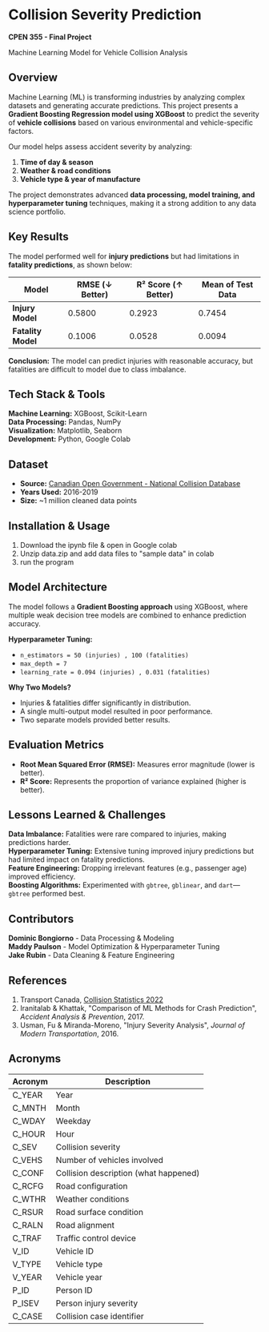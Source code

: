 # Collision Severity Prediction
**CPEN 355 - Final Project** 

Machine Learning Model for Vehicle Collision Analysis

## Overview
Machine Learning (ML) is transforming industries by analyzing complex datasets and generating accurate predictions. This project presents a **Gradient Boosting Regression model using XGBoost** to predict the severity of **vehicle collisions** based on various environmental and vehicle-specific factors.

Our model helps assess accident severity by analyzing:

1. **Time of day & season**  
2. **Weather & road conditions**  
3. **Vehicle type & year of manufacture**  

The project demonstrates advanced **data processing, model training, and hyperparameter tuning** techniques, making it a strong addition to any data science portfolio.

## Key Results
The model performed well for **injury predictions** but had limitations in **fatality predictions**, as shown below:

| Model | RMSE (↓ Better) | R² Score (↑ Better) | Mean of Test Data |
|--------|----------------|----------------------|--------------------|
| **Injury Model** | 0.5800 | 0.2923 | 0.7454 |
| **Fatality Model** | 0.1006 | 0.0528 | 0.0094 |

**Conclusion:** The model can predict injuries with reasonable accuracy, but fatalities are difficult to model due to class imbalance.

## Tech Stack & Tools
**Machine Learning:** XGBoost, Scikit-Learn  
**Data Processing:** Pandas, NumPy  
**Visualization:** Matplotlib, Seaborn  
**Development:** Python, Google Colab  

## Dataset
- **Source:** [Canadian Open Government - National Collision Database](https://tc.canada.ca/en/road-transportation/statistics-data/canadian-motor-vehicle-traffic-collision-statistics-2022)
- **Years Used:** 2016-2019
- **Size:** ~1 million cleaned data points

## Installation & Usage
1. Download the ipynb file & open in Google colab
2. Unzip data.zip and add data files to "sample data" in colab
3. run the program

## Model Architecture
The model follows a **Gradient Boosting approach** using XGBoost, where multiple weak decision tree models are combined to enhance prediction accuracy.

**Hyperparameter Tuning:**
- `n_estimators = 50 (injuries) , 100 (fatalities)`
- `max_depth = 7`
- `learning_rate = 0.094 (injuries) , 0.031 (fatalities)`

**Why Two Models?**
- Injuries & fatalities differ significantly in distribution.
- A single multi-output model resulted in poor performance.
- Two separate models provided better results.

## Evaluation Metrics
- **Root Mean Squared Error (RMSE):** Measures error magnitude (lower is better).
- **R² Score:** Represents the proportion of variance explained (higher is better).

## Lessons Learned & Challenges
**Data Imbalance:** Fatalities were rare compared to injuries, making predictions harder.  
**Hyperparameter Tuning:** Extensive tuning improved injury predictions but had limited impact on fatality predictions.  
**Feature Engineering:** Dropping irrelevant features (e.g., passenger age) improved efficiency.  
**Boosting Algorithms:** Experimented with `gbtree`, `gblinear`, and `dart`—`gbtree` performed best.  

## Contributors
**Dominic Bongiorno** - Data Processing & Modeling  
**Maddy Paulson** - Model Optimization & Hyperparameter Tuning  
**Jake Rubin** - Data Cleaning & Feature Engineering  

## References
1. Transport Canada, [Collision Statistics 2022](https://tc.canada.ca/en/road-transportation/statistics-data/canadian-motor-vehicle-traffic-collision-statistics-2022)  
2. Iranitalab & Khattak, "Comparison of ML Methods for Crash Prediction", *Accident Analysis & Prevention*, 2017.  
3. Usman, Fu & Miranda-Moreno, "Injury Severity Analysis", *Journal of Modern Transportation*, 2016.  

## Acronyms
| **Acronym** | **Description**                               |
|-------------|-----------------------------------------------|
| C_YEAR      | Year                                          |
| C_MNTH      | Month                                         |
| C_WDAY      | Weekday                                       |
| C_HOUR      | Hour                                          |
| C_SEV       | Collision severity                            |
| C_VEHS      | Number of vehicles involved                   |
| C_CONF      | Collision description (what happened)         |
| C_RCFG      | Road configuration                            |
| C_WTHR      | Weather conditions                            |
| C_RSUR      | Road surface condition                        |
| C_RALN      | Road alignment                                |
| C_TRAF      | Traffic control device                        |
| V_ID        | Vehicle ID                                    |
| V_TYPE      | Vehicle type                                  |
| V_YEAR      | Vehicle year                                  |
| P_ID        | Person ID                                     |
| P_ISEV      | Person injury severity                        |
| C_CASE      | Collision case identifier                     |
